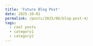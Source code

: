 ```yaml
---
title: 'Future Blog Post'
date: 2025-10-01
permalink: /posts/2025/08/blog-post-4/
tags:
  - cool posts
  - category1
  - category2
---
```



